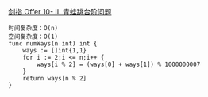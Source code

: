 [剑指 Offer 10- II. 青蛙跳台阶问题](https://leetcode-cn.com/problems/qing-wa-tiao-tai-jie-wen-ti-lcof/)
```golang
时间复杂度：O(n)
空间复杂度：O(1)
func numWays(n int) int {
	ways := []int{1,1}
	for i := 2;i <= n;i++ {
		ways[i % 2] = (ways[0] + ways[1]) % 1000000007
	}
	return ways[n % 2]
}
```

